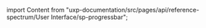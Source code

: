 
import Content from "uxp-documentation/src/pages/api/reference-spectrum/User Interface/sp-progressbar";

<Content query="product=photoshop"/>
